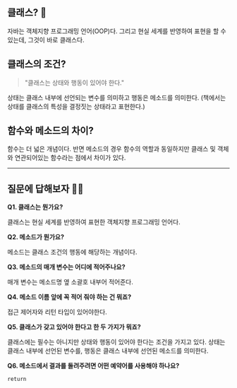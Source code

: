 ## 클래스? 🤔

자바는 객체지향 프로그래밍 언어(OOP)다. 그리고 현실 세계를 반영하여 표현을 할 수 있는데, 그것이 바로 클래스다.

## 클래스의 조건?

>"클래스는 상태와 행동이 있어야 한다."

상태는 클래스 내부에 선언되는 변수를 의미하고 행동은 메소드를 의미한다. (책에서는 상태를 클래스의 특성을 결정짓는 상태라고 표현한다.)

## 함수와 메소드의 차이?

함수는 더 넓은 개념이다. 반면 메소드의 경우 함수의 역할과 동일하지만 클래스 및 객체와 연관되어있는 함수라는 점에서 차이가 있다.

---

## 질문에 답해보자 💁‍♂️

**Q1. 클래스는 뭔가요?**

클래스는 현실 세계를 반영하여 표현한 객체지향 프로그래밍 언어다. 

**Q2. 메소드가 뭔가요?**

메소드는 클래스 조건의 행동에 해당하는 개념이다.

**Q3. 메소드의 매개 변수는 어디에 적어주나요?**

매개 변수는 메소드명 옆 소괄호 내부어 적어준다.

**Q4. 메소드 이름 앞에 꼭 적어 줘야 하는 건 뭐죠?**

접근 제어자와 리턴 타입이 있어야한다.

**Q5. 클래스가 갖고 있어야 한다고 한 두 가지가 뭐죠?**

클래스에는 필수는 아니지만 상태와 행동이 있어야 한다는 조건을 가지고 있다. 상태는 클래스 내부에 선언된 변수를, 행동은 클래스 내부에 선언된 메소드를 의미한다.

**Q6. 메소드에서 결과를 돌려주려면 어떤 예약어를 사용해야 하나요?**

<code>return</code>